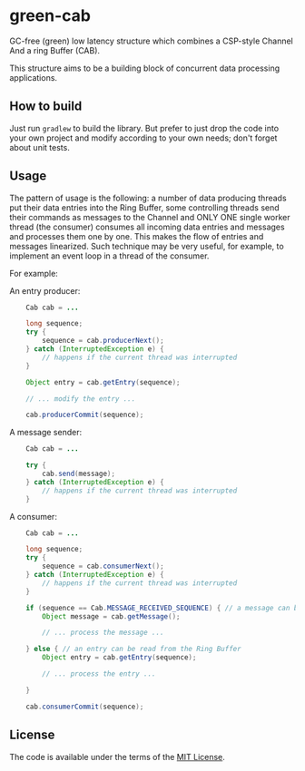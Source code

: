 # green-cab

GC-free (green) low latency structure which combines a CSP-style Channel And a ring Buffer (CAB).

This structure aims to be a building block of concurrent data processing applications.

## How to build

Just run `gradlew` to build the library. But prefer to just drop the code into your own project and modify according to your own needs; don't forget about unit tests.

## Usage

The pattern of usage is the following: a number of data producing threads put their data entries into the Ring Buffer, some
controlling threads send their commands as messages to the Channel and ONLY ONE single worker thread (the consumer) consumes
all incoming data entries and messages and processes them one by one. This makes the flow of entries and messages linearized.
Such technique may be very useful, for example, to implement an event loop in a thread of the consumer.

For example:

An entry producer:
```java
    Cab cab = ...

    long sequence;
    try {
        sequence = cab.producerNext();
    } catch (InterruptedException e) {
        // happens if the current thread was interrupted
    }

    Object entry = cab.getEntry(sequence);

    // ... modify the entry ...

    cab.producerCommit(sequence);
```

A message sender:

```java
    Cab cab = ...

    try {
        cab.send(message);
    } catch (InterruptedException e) {
        // happens if the current thread was interrupted
    }
```

A consumer:

```java
    Cab cab = ...

    long sequence;
    try {
        sequence = cab.consumerNext();
    } catch (InterruptedException e) {
        // happens if the current thread was interrupted
    }

    if (sequence == Cab.MESSAGE_RECEIVED_SEQUENCE) { // a message can be read from the Channel
        Object message = cab.getMessage();

        // ... process the message ...

    } else { // an entry can be read from the Ring Buffer
        Object entry = cab.getEntry(sequence);

        // ... process the entry ...

    }

    cab.consumerCommit(sequence);
```

## License
The code is available under the terms of the [MIT License](http://opensource.org/licenses/MIT).

